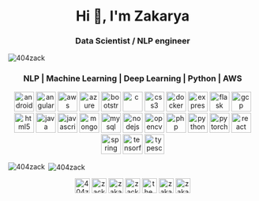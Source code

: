 <h1 align="center">Hi 👋, I'm Zakarya</h1>
<h3 align="center">Data Scientist / NLP engineer</h3>

<p align="left"> <img src="https://komarev.com/ghpvc/?username=404zack" alt="404zack" /> </p>

<h3 align="center">NLP | Machine Learning | Deep Learning | Python | AWS</h3>  

<p align="center"><img src="https://devicons.github.io/devicon/devicon.git/icons/android/android-original-wordmark.svg" alt="android" width="40" height="40"/> <img src="https://devicons.github.io/devicon/devicon.git/icons/angularjs/angularjs-original.svg" alt="angularjs" width="40" height="40"/> <img src="https://devicons.github.io/devicon/devicon.git/icons/amazonwebservices/amazonwebservices-original-wordmark.svg" alt="aws" width="40" height="40"/> <img src="https://www.vectorlogo.zone/logos/microsoft_azure/microsoft_azure-icon.svg" alt="azure" width="40" height="40"/> <img src="https://devicons.github.io/devicon/devicon.git/icons/bootstrap/bootstrap-plain.svg" alt="bootstrap" width="40" height="40"/> <img src="https://devicons.github.io/devicon/devicon.git/icons/c/c-original.svg" alt="c" width="40" height="40"/> <img src="https://devicons.github.io/devicon/devicon.git/icons/css3/css3-original-wordmark.svg" alt="css3" width="40" height="40"/> <img src="https://devicons.github.io/devicon/devicon.git/icons/docker/docker-original-wordmark.svg" alt="docker" width="40" height="40"/> <img src="https://devicons.github.io/devicon/devicon.git/icons/express/express-original-wordmark.svg" alt="express" width="40" height="40"/> <img src="https://www.vectorlogo.zone/logos/pocoo_flask/pocoo_flask-icon.svg" alt="flask" width="40" height="40"/> <img src="https://www.vectorlogo.zone/logos/google_cloud/google_cloud-icon.svg" alt="gcp" width="40" height="40"/> <img src="https://devicons.github.io/devicon/devicon.git/icons/html5/html5-original-wordmark.svg" alt="html5" width="40" height="40"/> <img src="https://devicons.github.io/devicon/devicon.git/icons/java/java-original-wordmark.svg" alt="java" width="40" height="40"/> <img src="https://devicons.github.io/devicon/devicon.git/icons/javascript/javascript-original.svg" alt="javascript" width="40" height="40"/> <img src="https://devicons.github.io/devicon/devicon.git/icons/mongodb/mongodb-original-wordmark.svg" alt="mongodb" width="40" height="40"/> <img src="https://devicons.github.io/devicon/devicon.git/icons/mysql/mysql-original-wordmark.svg" alt="mysql" width="40" height="40"/> <img src="https://devicons.github.io/devicon/devicon.git/icons/nodejs/nodejs-original-wordmark.svg" alt="nodejs" width="40" height="40"/> <img src="https://www.vectorlogo.zone/logos/opencv/opencv-icon.svg" alt="opencv" width="40" height="40"/> <img src="https://devicons.github.io/devicon/devicon.git/icons/php/php-original.svg" alt="php" width="40" height="40"/> <img src="https://devicons.github.io/devicon/devicon.git/icons/python/python-original.svg" alt="python" width="40" height="40"/> <img src="https://www.vectorlogo.zone/logos/pytorch/pytorch-icon.svg" alt="pytorch" width="40" height="40"/> <img src="https://devicons.github.io/devicon/devicon.git/icons/react/react-original-wordmark.svg" alt="react" width="40" height="40"/> <img src="https://www.vectorlogo.zone/logos/springio/springio-icon.svg" alt="spring" width="40" height="40"/> <img src="https://www.vectorlogo.zone/logos/tensorflow/tensorflow-icon.svg" alt="tensorflow" width="40" height="40"/> <img src="https://devicons.github.io/devicon/devicon.git/icons/typescript/typescript-original.svg" alt="typescript" width="40" height="40"/></p><p><img align="left" src="https://github-readme-stats.vercel.app/api/top-langs/?username=404zack&layout=compact&hide=html" alt="404zack" /></p>

<p>&nbsp;<img align="center" src="https://github-readme-stats.vercel.app/api?username=404zack&show_icons=true" alt="404zack" /></p>

<p align="center">
<a href="https://twitter.com/404zack" target="blank"><img align="center" src="https://cdn.jsdelivr.net/npm/simple-icons@3.0.1/icons/twitter.svg" alt="404zack" height="30" width="30" /></a>
<a href="https://linkedin.com/in/zack404" target="blank"><img align="center" src="https://cdn.jsdelivr.net/npm/simple-icons@3.0.1/icons/linkedin.svg" alt="zack404" height="30" width="30" /></a>
<a href="https://kaggle.com/zakaryarouzki" target="blank"><img align="center" src="https://cdn.jsdelivr.net/npm/simple-icons@3.0.1/icons/kaggle.svg" alt="zakaryarouzki" height="30" width="30" /></a>
<a href="https://fb.com/zack404" target="blank"><img align="center" src="https://cdn.jsdelivr.net/npm/simple-icons@3.0.1/icons/facebook.svg" alt="zack404" height="30" width="30" /></a>
<a href="https://instagram.com/the.zack" target="blank"><img align="center" src="https://cdn.jsdelivr.net/npm/simple-icons@3.0.1/icons/instagram.svg" alt="the.zack" height="30" width="30" /></a>
<a href="https://medium.com/@zakaryarouzki" target="blank"><img align="center" src="https://cdn.jsdelivr.net/npm/simple-icons@3.0.1/icons/medium.svg" alt="zakaryarouzki" height="30" width="30" /></a>
<a href="https://www.youtube.com/channel/UCsxmZIVR_HVWHpJTPxe284g" target="blank"><img align="center" src="https://cdn.jsdelivr.net/npm/simple-icons@3.0.1/icons/youtube.svg" alt="zakarya rouzki" height="30" width="30" /></a>
</p>
